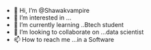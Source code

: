 - 👋 Hi, I’m @Shawakvampire
- 👀 I’m interested in ...
- 🌱 I’m currently learning ..Btech student 
- 💞️ I’m looking to collaborate on ...data scientist
- 📫 How to reach me ...in a Software 

<!---
Shawakvampire/Shawakvampire is a ✨ special ✨ repository because its `README.md` (this file) appears on your GitHub profile.
You can click the Preview link to take a look at your changes.
--->
